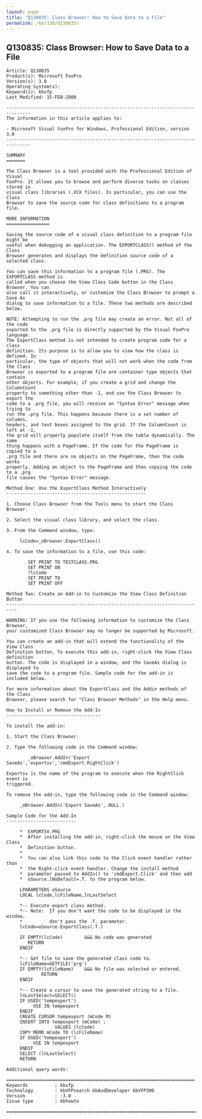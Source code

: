 ```yaml
---
layout: page
title: "Q130835: Class Browser: How to Save Data to a File"
permalink: /kb/130/Q130835/
---
```


## Q130835: Class Browser: How to Save Data to a File

	Article: Q130835
	Product(s): Microsoft FoxPro
	Version(s): 3.0
	Operating System(s): 
	Keyword(s): kbvfp
	Last Modified: 15-FEB-2000
	
	-------------------------------------------------------------------------------
	The information in this article applies to:
	
	- Microsoft Visual FoxPro for Windows, Professional Edition, version 3.0 
	-------------------------------------------------------------------------------
	
	SUMMARY
	=======
	
	The Class Browser is a tool provided with the Professional Edition of Visual
	FoxPro. It allows you to browse and perform diverse tasks on classes stored in
	visual class libraries (.VCX files). In particular, you can use the Class
	Browser to save the source code for class definitions to a program file.
	
	MORE INFORMATION
	================
	
	Saving the source code of a visual class definition to a program file might be
	useful when debugging an application. The EXPORTCLASS() method of the Class
	Browser generates and displays the definition source code of a selected class.
	
	You can save this information to a program file (.PRG). The EXPORTCLASS method is
	called when you choose the View Class Code button in the Class Browser. You can
	also call it interactively, or customize the Class Browser to prompt a Save As
	dialog to save information to a file. These two methods are described below.
	
	NOTE: Attempting to run the .prg file may create an error. Not all of the code
	exported to the .prg file is directly supported by the Visual FoxPro language.
	The ExportClass method is not intended to create program code for a class
	definition. Its purpose is to allow you to view how the class is defined. In
	particular, the type of objects that will not work when the code from the Class
	Browser is exported to a program file are container type objects that contain
	other objects. For example, if you create a grid and change the ColumnCount
	property to something other than -1, and use the Class Browser to export the
	code to a .prg file, you will receive an "Syntax Error" message when trying to
	run the .prg file. This happens because there is a set number of columns,
	headers, and text boxes assigned to the grid. If the ColumnCount is left at -1,
	the grid will properly populate itself from the table dynamically. The same
	thing happens with a PageFrame. If the code for the PageFrame is copied to a
	.prg file and there are no objects on the PageFrame, then the code works
	properly. Adding an object to the PageFrame and then copying the code to a .prg
	file causes the "Syntax Error" message.
	
	Method One: Use the ExportClass Method Interactively
	----------------------------------------------------
	
	1. Choose Class Browser from the Tools menu to start the Class Browser.
	
	2. Select the visual class library, and select the class.
	
	3. From the Command window, type:
	
	     lcCode=_oBrowser.ExportClass()
	
	4. To save the information to a file, use this code:
	
	        SET PRINT TO TESTCLASS.PRG
	        SET PRINT ON
	        ?lcCode
	        SET PRINT TO
	        SET PRINT OFF
	
	Method Two: Create an Add-in to Customize the View Class Definition Button
	--------------------------------------------------------------------------
	
	WARNING: If you use the following information to customize the Class Browser,
	your customized Class Browser may no longer be supported by Microsoft.
	
	You can create an add-in that will extend the functionality of the View Class
	Definition button. To execute this add-in, right-click the View Class definition
	button. The code is displayed in a window, and the SaveAs dialog is displayed to
	save the code to a program file. Sample code for the add-in is included below.
	
	For more information about the ExportClass and the Addin methods of the Class
	Browser, please search for "Class Browser Methods" in the Help menu.
	
	How to Install or Remove the Add-In
	-----------------------------------
	
	To install the add-in:
	
	1. Start the Class Browser.
	
	2. Type the following code in the Command window:
	
	        _oBrowser.AddIn('Export SaveAs','exportsv','cmdExport.RightClick')
	
	Exportsv is the name of the program to execute when the RightClick event is
	triggered.
	
	To remove the add-in, type the following code in the Command window:
	
	     _oBrowser.AddIn('Export SaveAs',.NULL.)
	
	Sample Code for the Add-In
	--------------------------
	
	     *  EXPORTSV.PRG
	     *  After installing the add-in, right-click the mouse on the View Class
	     *  Definition button.
	     *
	     *  You can also link this code to the Click event handler rather than
	     *  the Right-click event handler. Change the install method
	     *  parameter passed to AddIn() to 'cmdExport.Click' and then add
	     *  oSource.lNoDefault=.T. to the program below.
	
	     LPARAMETERS oSource
	     LOCAL lcCode,lcFileName,lnLastSelect
	
	     *-- Execute export class method.
	     *-- Note:  If you don't want the code to be displayed in the window,
	     *          don't pass the .T. parameter.
	     lcCode=oSource.ExportClass(.T.)
	
	     IF EMPTY(lcCode)        &&& No code was generated
	        RETURN
	     ENDIF
	
	     *-- Get file to save the generated class code to.
	     lcFileName=GETFILE('prg')
	     IF EMPTY(lcFileName)    &&& No file was selected or entered.
	             RETURN
	     ENDIF
	
	     *-- Create a cursor to save the generated string to a file.
	     lnLastSelect=SELECT()
	     IF USED('tempexport')
	          USE IN tempexport
	     ENDIF
	     CREATE CURSOR tempexport (mCode M)
	     INSERT INTO tempexport (mCode) ;
	                  VALUES (lcCode)
	     COPY MEMO mCode TO (lcFileName)
	     IF USED('tempexport')
	          USE IN tempexport
	     ENDIF
	     SELECT (lnLastSelect)
	     RETURN
	
	Additional query words:
	
	======================================================================
	Keywords          : kbvfp 
	Technology        : kbVFPsearch kbAudDeveloper kbVFP300
	Version           : :3.0
	Issue type        : kbhowto
	
	=============================================================================
	
